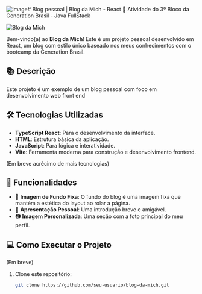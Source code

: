![image](https://github.com/user-attachments/assets/1924fe85-c379-4a25-9f00-85624719c30e)# Blog pessoal | Blog da Mich - React 🌸
 Atividade do 3º Bloco da Generation Brasil - Java FullStack

![Blog da Mich](![image](https://github.com/user-attachments/assets/5ece74f1-4e1b-4a5f-ac86-b03219aa10a1)
)

Bem-vindo(a) ao **Blog da Mich**! Este é um projeto pessoal desenvolvido em React, um blog com estilo único baseado nos meus conhecimentos com o bootcamp da Generation Brasil.

## 📚 Descrição

Este projeto é um exemplo de um blog pessoal com foco em desenvolvimento web front end

## 🛠️ Tecnologias Utilizadas

- **TypeScript React**: Para o desenvolvimento da interface.
- **HTML**: Estrutura básica da aplicação.
- **JavaScript**: Para lógica e interatividade.
- **Vite**: Ferramenta moderna para construção e desenvolvimento frontend.
  
(Em breve acrécimo de mais tecnologias)

## 🎨 Funcionalidades

- 🌈 **Imagem de Fundo Fixa**: O fundo do blog é uma imagem fixa que mantém a estética do layout ao rolar a página.
- 💬 **Apresentação Pessoal**: Uma introdução breve e amigável.
- 📷 **Imagem Personalizada**: Uma seção com a foto principal do meu perfil.

## 💻 Como Executar o Projeto
(Em breve)
1. Clone este repositório:
   ```bash
   git clone https://github.com/seu-usuario/blog-da-mich.git
